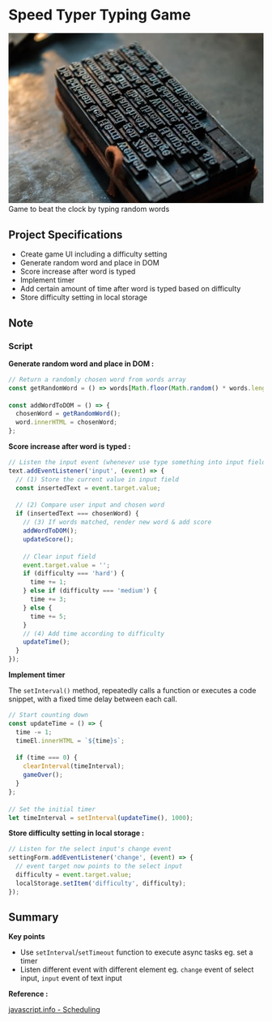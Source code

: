 # Speed Typer Typing Game

![image](../assets/image/type-racer.jpg)
Game to beat the clock by typing random words

## Project Specifications

- Create game UI including a difficulty setting
- Generate random word and place in DOM
- Score increase after word is typed
- Implement timer
- Add certain amount of time after word is typed based on difficulty
- Store difficulty setting in local storage

## Note

### Script

**Generate random word and place in DOM :**

```js
// Return a randomly chosen word from words array
const getRandomWord = () => words[Math.floor(Math.random() * words.length)];

const addWordToDOM = () => {
  chosenWord = getRandomWord();
  word.innerHTML = chosenWord;
};
```

**Score increase after word is typed :**

```js
// Listen the input event (whenever use type something into input field)
text.addEventListener('input', (event) => {
  // (1) Store the current value in input field
  const insertedText = event.target.value;

  // (2) Compare user input and chosen word
  if (insertedText === chosenWord) {
    // (3) If words matched, render new word & add score
    addWordToDOM();
    updateScore();

    // Clear input field
    event.target.value = '';
    if (difficulty === 'hard') {
      time += 1;
    } else if (difficulty === 'medium') {
      time += 3;
    } else {
      time += 5;
    }
    // (4) Add time according to difficulty
    updateTime();
  }
});
```

**Implement timer**

The `setInterval()` method, repeatedly calls a function or executes a code snippet, with a fixed time delay between each call.

```js
// Start counting down
const updateTime = () => {
  time -= 1;
  timeEl.innerHTML = `${time}s`;

  if (time === 0) {
    clearInterval(timeInterval);
    gameOver();
  }
};

// Set the initial timer
let timeInterval = setInterval(updateTime(), 1000);
```

**Store difficulty setting in local storage :**

```js
// Listen for the select input's change event
settingForm.addEventListener('change', (event) => {
  // event target now points to the select input
  difficulty = event.target.value;
  localStorage.setItem('difficulty', difficulty);
});
```

## Summary

**Key points**

- Use `setInterval`/`setTimeout` function to execute async tasks eg. set a timer
- Listen different event with different element eg. `change` event of select input, `input` event of text input

**Reference :**

[javascript.info - Scheduling](https://javascript.info/settimeout-setinterval)
